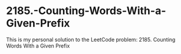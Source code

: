 # 2185.-Counting-Words-With-a-Given-Prefix
This is my personal solution to the LeetCode problem: 2185. Counting Words With a Given Prefix
